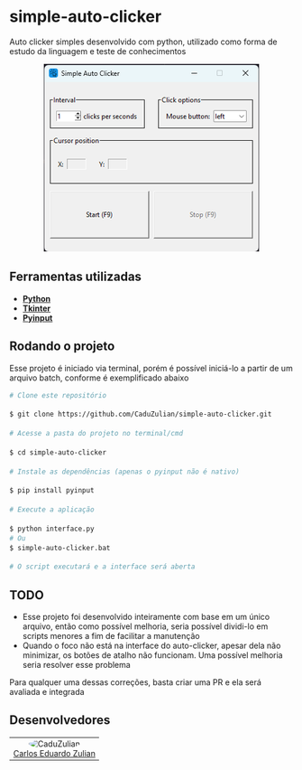 # simple-auto-clicker

Auto clicker simples desenvolvido com python, utilizado como forma de estudo da linguagem e teste de conhecimentos

<div align="center">
<img src="github\project-image.png" alt="simple-auto-clicker"/><br />
</div>

## Ferramentas utilizadas

- **[Python](https://www.python.org)**
- **[Tkinter](https://docs.python.org/3/library/tkinter.html)**
- **[Pyinput](https://pypi.org/project/pynput/)**

## Rodando o projeto

Esse projeto é iniciado via terminal, porém é possível iniciá-lo a partir de um arquivo batch, conforme é exemplificado abaixo

```bash
# Clone este repositório

$ git clone https://github.com/CaduZulian/simple-auto-clicker.git

# Acesse a pasta do projeto no terminal/cmd

$ cd simple-auto-clicker

# Instale as dependências (apenas o pyinput não é nativo)

$ pip install pyinput

# Execute a aplicação

$ python interface.py
# Ou
$ simple-auto-clicker.bat

# O script executará e a interface será aberta
```

## TODO

- Esse projeto foi desenvolvido inteiramente com base em um único arquivo, então como possível melhoria, seria possível dividi-lo em scripts menores a fim de facilitar a manutenção
- Quando o foco não está na interface do auto-clicker, apesar dela não minimizar, os botões de atalho não funcionam. Uma possível melhoria seria resolver esse problema

Para qualquer uma dessas correções, basta criar uma PR e ela será avaliada e integrada

## Desenvolvedores

<table align="center">
<tr>
<td> 
<div align="center">
<img style="width: 150px; border-radius: 50%;" src="https://github.com/CaduZulian.png" alt="CaduZulian"/><br />
<a href="https://github.com/CaduZulian">Carlos Eduardo Zulian</a> 
</div>  
</td>
</tr>
</table>
